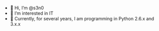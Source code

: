 - 👋 Hi, I’m @s3n0
- 👀 I’m interested in IT
- 🚧 Currently, for several years, I am programming in Python 2.6.x and 3.x.x

<!---
s3n0/s3n0 is a ✨ special ✨ repository because its `README.md` (this file) appears on your GitHub profile.
You can click the Preview link to take a look at your changes.
--->
